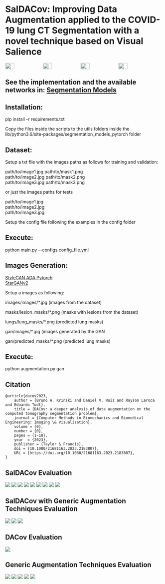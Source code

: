 <h1>SalDACov: Improving Data Augmentation applied to the COVID-19 lung CT Segmentation with a novel technique based on Visual Salience</h1>

<div style="display:flex;">
    <img src='images/img1.jpg' style="width:24%;">
    <img src='images/img2.jpg' style="width:24%;">
    <img src='images/img3.jpg' style="width:24%;">
    <img src='images/img4.jpg' style="width:24%;">
</div>

<h2>See the implementation and the available networks in: <a href="https://github.com/qubvel/segmentation_models.pytorch" target="_blank">Segmentation Models</a></h2>

<h2>Installation:</h2>

<p>pip install -r requirements.txt</p>

<p>Copy the files inside the scripts to the utils folders inside the lib/python3.6/site-packages/segmentation_models_pytorch folder</p>

<h2>Dataset:</h2>

<p>Setup a txt file with the images paths as follows for training and validation:</p>

<p>path/to/image1.jpg path/to/mask1.png <br>
path/to/image2.jpg path/to/mask2.png <br>
path/to/image3.jpg path/to/mask3.png</p>

<p>or just the images paths for tests</p>
<p>path/to/image1.jpg<br>
path/to/image2.jpg<br>
path/to/image3.jpg</p>

<p>Setup the config file following the examples in the config folder</p>

<h2>Execute:</h2>
<p>python main.py --configs config_file.yml</p>

<h2>Images Generation:</h2>

<a href="https://github.com/NVlabs/stylegan2-ada-pytorch">StyleGAN ADA Pytorch</a><br>
<a href="https://github.com/clovaai/stargan-v2">StarGANv2</a>

<p>Setup a images as following:</p>
<p>images/images/*.jpg (images from the dataset)</p>
<p>masks/lesion_masks/*.png (masks with lesions from the dataset)</p>
<p>lungs/lung_masks/*.png (predicted lung masks)</p>
<p>gan/images/*.jpg (images generated by the GAN</p>
<p>gan/predicted_masks/*.png (predicted lung masks)</p>

<h2>Execute:</h2>
<p>python augmentation.py gan</p>

<h2>Citation</h2>

```
@article{dacov2023,
    author = {Bruno A. Krinski and Daniel V. Ruiz and Rayson Laroca and Eduardo Todt},
    title = {DACov: a deeper analysis of data augmentation on the computed tomography segmentation problem},
    journal = {Computer Methods in Biomechanics and Biomedical Engineering: Imaging \& Visualization},
    volume = {0},
    number = {0},
    pages = {1-18},
    year  = {2023},
    publisher = {Taylor & Francis},
    doi = {10.1080/21681163.2023.2183807},
    URL = {https://doi.org/10.1080/21681163.2023.2183807},
}
```

<h2> SalDACov Evaluation </h2>

<img src='tables/SalDACov_asas.png'>
<img src='tables/SalDACov_isis.png'>
<img src='tables/SalDACov_xsxs.png'>

<img src='tables/SalDACov_afaf.png'>
<img src='tables/SalDACov_ifif.png'>
<img src='tables/SalDACov_xfxf.png'>

<img src='tables/SalDACov_amam.png'>
<img src='tables/SalDACov_imim.png'>
<img src='tables/SalDACov_xmxm.png'>

<h2> SalDACov with Generic Augmentation Techniques Evaluation </h2>

<img src='tables/SalDACov_generic1.png'>
<img src='tables/SalDACov_generic2.png'>
<img src='tables/SalDACov_generic3.png'>

<h2> DACov Evaluation </h2>

<img src='tables/DACov.png'>

<h2> Generic Augmentation Techniques Evaluation </h2>

<img src='tables/unified1.png'>
<img src='tables/unified2.png'>
<img src='tables/unified3.png'>
<img src='tables/unified4.png'>
<img src='tables/unified5.png'>